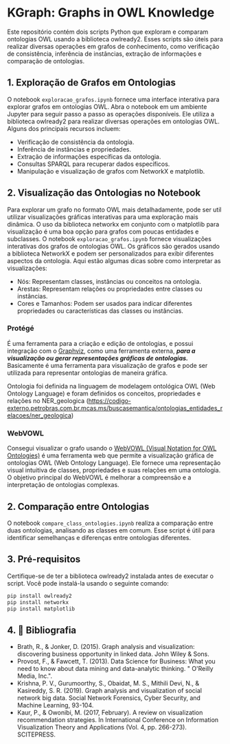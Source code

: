 # KGraph: Graphs in OWL Knowledge 

Este repositório contém dois scripts Python que exploram e comparam ontologias OWL usando a biblioteca owlready2. Esses scripts são úteis para realizar diversas operações em grafos de conhecimento, como verificação de consistência, inferência de instâncias, extração de informações e comparação de ontologias.

## 1. Exploração de Grafos em Ontologias

O notebook `exploracao_grafos.ipynb` fornece uma interface interativa para explorar grafos em ontologias OWL. Abra o notebook em um ambiente Jupyter para seguir passo a passo as operações disponíveis. Ele utiliza a biblioteca owlready2 para realizar diversas operações em ontologias OWL. Alguns dos principais recursos incluem:
- Verificação de consistência da ontologia.
- Inferência de instâncias e propriedades.
- Extração de informações específicas da ontologia.
- Consultas SPARQL para recuperar dados específicos.
- Manipulação e visualização de grafos com NetworkX e matplotlib.


## 2. Visualização das Ontologias no Notebook
Para explorar um grafo no formato OWL mais detalhadamente, pode ser util utilizar visualizações gráficas interativas para uma exploração mais dinâmica. O uso da biblioteca networkx em conjunto com o matplotlib para visualização é uma boa opção para grafos com poucas entidades e subclasses. O notebook `exploracao_grafos.ipynb` fornece visualizações interativas dos grafos de ontologias OWL. Os gráficos são gerados usando a biblioteca NetworkX e podem ser personalizados para exibir diferentes aspectos da ontologia. Aqui estão algumas dicas sobre como interpretar as visualizações:

- Nós: Representam classes, instâncias ou conceitos na ontologia.
- Arestas: Representam relações ou propriedades entre classes ou instâncias.
- Cores e Tamanhos: Podem ser usados para indicar diferentes propriedades ou características das classes ou instâncias.

### Protégé 
É uma ferramenta para a criação e edição de ontologias, e possui integração com o [Graphviz](https://graphviz.org/download/), como uma ferramenta externa, _**para a visualização ou gerar representações gráficas de ontologias.**_ Basicamente é uma ferramenta para visualização de grafos e pode ser utilizada para representar ontologias de maneira gráfica. 

Ontologia foi definida na linguagem de modelagem ontológica OWL (Web Ontology Language) e foram definidos os conceitos, propriedades e relações no NER_geologica (https://codigo-externo.petrobras.com.br.mcas.ms/buscasemantica/ontologias_entidades_relacoes/ner_geologica)

### WebVOWL
Consegui visualizar o grafo usando o [WebVOWL (Visual Notation for OWL Ontologies)](https://service.tib.eu/webvowl/) é uma ferramenta web que permite a visualização gráfica de ontologias OWL (Web Ontology Language). Ele fornece uma representação visual intuitiva de classes, propriedades e suas relações em uma ontologia. O objetivo principal do WebVOWL é melhorar a compreensão e a interpretação de ontologias complexas.

## 2. Comparação entre Ontologias
O notebook `compare_class_ontologies.ipynb` realiza a comparação entre duas ontologias, analisando as classes em comum. Esse script é útil para identificar semelhanças e diferenças entre ontologias diferentes.

## 3. Pré-requisitos
Certifique-se de ter a biblioteca owlready2 instalada antes de executar o script. Você pode instalá-la usando o seguinte comando:
```bash
pip install owlready2
pip install networkx
pip install matplotlib
```
## 4. 📝 Bibliografia
- Brath, R., & Jonker, D. (2015). Graph analysis and visualization: discovering business opportunity in linked data. John Wiley & Sons.
- Provost, F., & Fawcett, T. (2013). Data Science for Business: What you need to know about data mining and data-analytic thinking. " O'Reilly Media, Inc.".
- Krishna, P. V., Gurumoorthy, S., Obaidat, M. S., Mithili Devi, N., & Kasireddy, S. R. (2019). Graph analysis and visualization of social network big data. Social Network Forensics, Cyber Security, and Machine Learning, 93-104.
- Kaur, P., & Owonibi, M. (2017, February). A review on visualization recommendation strategies. In International Conference on Information Visualization Theory and Applications (Vol. 4, pp. 266-273). SCITEPRESS.
